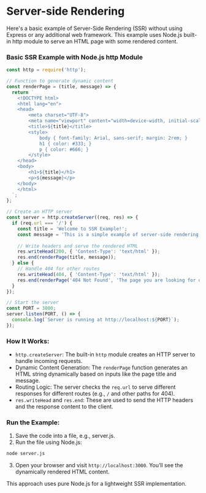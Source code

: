 # Server-side Rendering
Here's a basic example of Server-Side Rendering (SSR) without using Express or any additional web framework. This example uses Node.js built-in http module to serve an HTML page with some rendered content.

### Basic SSR Example with Node.js http Module
```javascript
const http = require('http');

// Function to generate dynamic content
const renderPage = (title, message) => {
  return `
    <!DOCTYPE html>
    <html lang="en">
    <head>
        <meta charset="UTF-8">
        <meta name="viewport" content="width=device-width, initial-scale=1.0">
        <title>${title}</title>
        <style>
            body { font-family: Arial, sans-serif; margin: 2rem; }
            h1 { color: #333; }
            p { color: #666; }
        </style>
    </head>
    <body>
        <h1>${title}</h1>
        <p>${message}</p>
    </body>
    </html>
  `;
};

// Create an HTTP server
const server = http.createServer((req, res) => {
  if (req.url === '/') {
    const title = 'Welcome to SSR Example!';
    const message = 'This is a simple example of server-side rendering without Express.';
    
    // Write headers and serve the rendered HTML
    res.writeHead(200, { 'Content-Type': 'text/html' });
    res.end(renderPage(title, message));
  } else {
    // Handle 404 for other routes
    res.writeHead(404, { 'Content-Type': 'text/html' });
    res.end(renderPage('404 Not Found', 'The page you are looking for does not exist.'));
  }
});

// Start the server
const PORT = 3000;
server.listen(PORT, () => {
  console.log(`Server is running at http://localhost:${PORT}`);
});
```

### How It Works:
- `http.createServer`: The built-in `http` module creates an HTTP server to handle incoming requests.
- Dynamic Content Generation: The `renderPage` function generates an HTML string dynamically based on inputs like the page title and message.
- Routing Logic: The server checks the `req.url` to serve different responses for different routes (e.g., `/` and other paths for 404).
- `res.writeHead` and `res.end`: These are used to send the HTTP headers and the response content to the client.

### Run the Example:
 1. Save the code into a file, e.g., server.js.
 2. Run the file using Node.js:

 ```bash
node server.js
```

3. Open your browser and visit `http://localhost:3000`. You’ll see the dynamically rendered HTML content.

This approach uses pure Node.js for a lightweight SSR implementation.